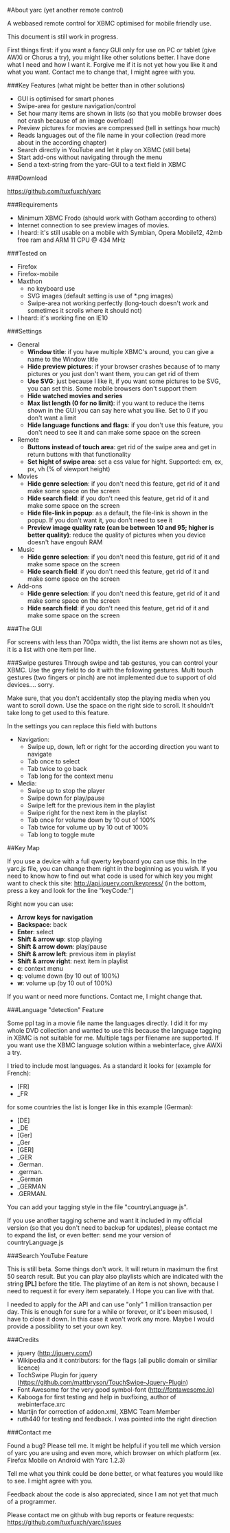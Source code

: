 #About yarc (yet another remote control)

A webbased remote control for XBMC optimised for mobile friendly use.

This document is still work in progress.

First things first: if you want a fancy GUI only for use on PC or tablet (give AWXi or Chorus a try), you might like other solutions better.
I have done what I need and how I want it. Forgive me if it is not yet how you like it and what you want. Contact me to change that, I might agree with you.

###Key Features (what might be better than in other solutions)

  * GUI is optimised for smart phones
  * Swipe-area for gesture navigation/control
  * Set how many items are shown in lists (so that you mobile browser does not crash because of an image overload)
  * Preview pictures for movies are compressed (tell in settings how much)
  * Reads languages out of the file name in your collection (read more about in the according chapter)
  * Search directly in YouTube and let it play on XBMC (still beta)
  * Start add-ons without navigating through the menu
  * Send a text-string from the yarc-GUI to a text field in XBMC

###Download

https://github.com/tuxfuxch/yarc

###Requirements

  * Minimum XBMC Frodo (should work with Gotham according to others)
  * Internet connection to see preview images of movies.
  * I heard: it's still usable on a mobile with Symbian, Opera Mobile12, 42mb free ram and ARM 11 CPU @ 434 MHz

###Tested on

  * Firefox
  * Firefox-mobile
  * Maxthon
     - no keyboard use
     - SVG images (default setting is use of *.png images)
     - Swipe-area not working perfectly (long-touch doesn't work and sometimes it scrolls where it should not)
  * I heard: it's working fine on IE10

###Settings

  * General
    - **Window title**: if you have multiple XBMC's around, you can give a name to the Window title
    - **Hide preview pictures**: if your browser crashes because of to many pictures or you just don't want them, you can get rid of them
    - **Use SVG**: just because I like it, if you want some pictures to be SVG, you can set this. Some mobile browsers don't support them
    - **Hide watched movies and series**
    - **Max list length (0 for no limit)**: if you want to reduce the items shown in the GUI you can say here what you like. Set to 0 if you don't want a limit
    - **Hide language functions and flags**: if you don't use this feature, you don't need to see it and can make some space on the screen
  * Remote
    - **Buttons instead of touch area**: get rid of the swipe area and get in return buttons with that functionality
    - **Set hight of swipe area**: set a css value for hight. Supported: em, ex, px, vh (% of viewport height)
  * Movies
    - **Hide genre selection**: if you don't need this feature, get rid of it and make some space on the screen
    - **Hide search field**: if you don't need this feature, get rid of it and make some space on the screen
    - **Hide file-link in popup**: as a default, the file-link is shown in the popup. If you don't want it, you don't need to see it
    - **Preview image quality rate (can be between 10 and 95; higher is better quality)**: reduce the quality of pictures when you device doesn't have engouh RAM
  * Music
    - **Hide genre selection**: if you don't need this feature, get rid of it and make some space on the screen
    - **Hide search field**: if you don't need this feature, get rid of it and make some space on the screen
  * Add-ons
    - **Hide genre selection**: if you don't need this feature, get rid of it and make some space on the screen
    - **Hide search field**: if you don't need this feature, get rid of it and make some space on the screen

###The GUI

For screens with less than 700px width, the list items are shown not as tiles, it is a list with one item per line.

###Swipe gestures
Through swipe and tab gestures, you can control your XBMC. Use the grey field to do it with the following gestures. 
Multi touch gestures (two fingers or pinch) are not implemented due to support of old devices.... sorry. 

Make sure, that you don't accidentally stop the playing media when you want to scroll down. Use the space on the right side to scroll.
It shouldn’t take long to get used to this feature.

In the settings you can replace this field with buttons
  *  Navigation:
	  - Swipe up, down, left or right for the according direction you want to navigate
	  - Tab once to select
	  - Tab twice to go back
	  - Tab long for the context menu
  *  Media:
	  - Swipe up to stop the player
	  - Swipe down for play/pause
	  - Swipe left for the previous item in the playlist
	  - Swipe right for the next item in the playlist
	  - Tab once for volume down by 10 out of 100%
	  - Tab twice for volume up by 10 out of 100%
	  - Tab long to toggle mute




##Key Map

If you use a device with a full qwerty keyboard you can use this. In the yarc.js file, you can change them right in the beginning as you wish. If you need to know how to find out what code is used for which key you might want to check this site: 
http://api.jquery.com/keypress/ (in the bottom, press a key and look for the line "keyCode:")

Right now you can use:
  * **Arrow keys for navigation**
  * **Backspace**: back
  * **Enter**: select
  * **Shift & arrow up**: stop playing
  * **Shift & arrow down**: play/pause
  * **Shift & arrow left**: previous item in playlist
  * **Shift & arrow right**: next item in playlist
  * **c**: context menu
  * **q**: volume down (by 10 out of 100%)
  * **w**: volume up (by 10 out of 100%)

If you want or need more functions. Contact me, I might change that.

###Language "detection" Feature

Some ppl tag in a movie file name the languages directly. I did it for my whole DVD collection and wanted to use this because the language tagging in XBMC is not suitable for me. Multiple tags per filename are supported.
If you want use the XBMC language solution within a webinterface, give AWXi a try.

I tried to include most languages. As a standard it looks for (example for French):
  * [FR]
  * _FR

for some countries the list is longer like in this example (German):
  * [DE]
  * _DE
  * [Ger]
  * _Ger 
  * [GER] 
  * _GER
  * .German. 
  * .german.
  * _German
  * _GERMAN
  * .GERMAN.

You can add your tagging style in the file "countryLanguage.js".

If you use another tagging scheme and want it included in my official version (so that you don't need to backup for updates), please contact me to expand the list, or even better: send me your version of countryLanguage.js

###Search YouTube Feature

This is still beta. Some things don't work. It will return in maximum the first 50 search result. But you can play also playlists which are indicated with the string **[PL]** before the title. The playtime of an item is not shown, because I need to request it for every item separately. I Hope you can live with that.

I needed to apply for the API and can use "only" 1 million transaction per day. This is enough for sure for a while or forever, or it's been misused, I have to close it down. In this case it won't work any more. Maybe I would provide a possibility to set your own key.

###Credits

  * jquery (http://jquery.com/)
  * Wikipedia and it contributors: for the flags (all public domain or similiar licence)
  * TochSwipe Plugin for jquery (https://github.com/mattbryson/TouchSwipe-Jquery-Plugin)
  * Font Awesome for the very good symbol-font (http://fontawesome.io)
  * Kabooga for first testing and help in buxfixing, author of webinterface.xrc
  * Martijn for correction of addon.xml, XBMC Team Member
  * ruth440 for testing and feedback. I was pointed into the right direction

###Contact me

Found a bug? Please tell me. It might be helpful if you tell me which version of yarc you are using and even more, which browser on which platform (ex. Firefox Mobile on Android with Yarc 1.2.3)

Tell me what you think could be done better, or what features you would like to see. I might agree with you.

Feedback about the code is also appreciated, since I am not yet that much of a programmer.

Please contact me on github with bug reports or feature requests: https://github.com/tuxfuxch/yarc/issues
